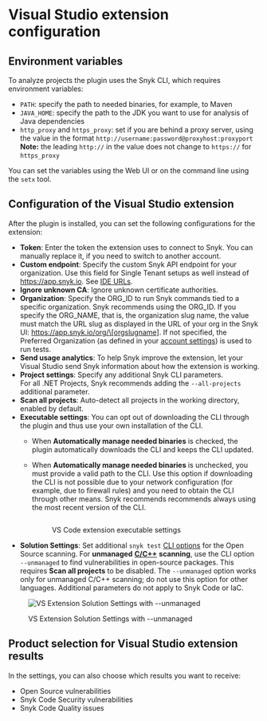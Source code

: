 # Visual Studio extension configuration

## Environment variables

To analyze projects the plugin uses the Snyk CLI, which requires environment variables:

* `PATH`: specify the path to needed binaries, for example, to Maven
* `JAVA_HOME`: specify the path to the JDK you want to use for analysis of Java dependencies
* `http_proxy` and `https_proxy`: set if you are behind a proxy server, using the value in the format `http://username:password@proxyhost:proxyport`\
  **Note:** the leading `http://` in the value does not change to `https://` for `https_proxy`

You can set the variables using the Web UI or on the command line using the `setx` tool.

## Configuration of the Visual Studio extension

After the plugin is installed, you can set the following configurations for the extension:

* **Token**: Enter the token the extension uses to connect to Snyk. You can manually replace it, if you need to switch to another account.
* **Custom endpoint**: Specify the custom Snyk API endpoint for your organization. Use this field for Single Tenant setups as well instead of https://app.snyk.io. See [IDE URLs](../../../working-with-snyk/regional-hosting-and-data-residency.md#ides-urls).
* **Ignore unknown CA**: Ignore unknown certificate authorities.
* **Organization**: Specify the ORG\_ID to run Snyk commands tied to a specific organization. Snyk recommends using the ORG\_ID. If you specify the ORG\_NAME, that is, the organization slug name, the value must match the URL slug as displayed in the URL of your org in the Snyk UI: https://app.snyk.io/org/\[orgslugname]. If not specified, the Preferred Organization (as defined in your [account settings](https://app.snyk.io/account)) is used to run tests.
* **Send usage analytics**: To help Snyk improve the extension, let your Visual Studio send Snyk information about how the extension is working.
* **Project settings**: Specify any additional Snyk CLI parameters.\
  For all .NET Projects, Snyk recommends adding the `--all-projects` additional parameter.
* **Scan all projects**: Auto-detect all projects in the working directory, enabled by default.
* **Executable settings**: You can opt out of downloading the CLI through the plugin and thus use your own installation of the CLI.
  * When **Automatically manage needed binaries** is checked, the plugin automatically downloads the CLI and keeps the CLI updated.
  *   When **Automatically manage needed binaries** is unchecked, you must provide a valid path to the CLI. Use this option if downloading the CLI is not possible due to your network configuration (for example, due to firewall rules) and you need to obtain the CLI through other means. Snyk recommends recommends always using the most recent version of the CLI.

      <figure><img src="../../../.gitbook/assets/image (10) (1) (1) (1).png" alt=""><figcaption><p>VS Code extension executable settings</p></figcaption></figure>
* **Solution Settings**: Set additional `snyk test` [CLI options](../../../snyk-cli/commands/test.md) for the Open Source scanning. For **unmanaged** [**C/C++**](../../../supported-languages-and-package-managers/c-c++/) **scanning**, use the CLI option `--unmanaged` to find vulnerabilities in open-source packages. This requires **Scan all projects** to be disabled. The `--unmanaged` option works only for unmanaged C/C++ scanning; do not use this option for other languages. Additional parameters do not apply to Snyk Code or IaC.

<figure><img src="../../../.gitbook/assets/VS_Oprions_Unmagaed.jpg" alt="VS Extension Solution Settings with --unmanaged"><figcaption><p>VS Extension Solution Settings with --unmanaged</p></figcaption></figure>

## Product selection for Visual Studio extension results

In the settings, you can also choose which results you want to receive:

* Open Source vulnerabilities
* Snyk Code Security vulnerabilities
* Snyk Code Quality issues
